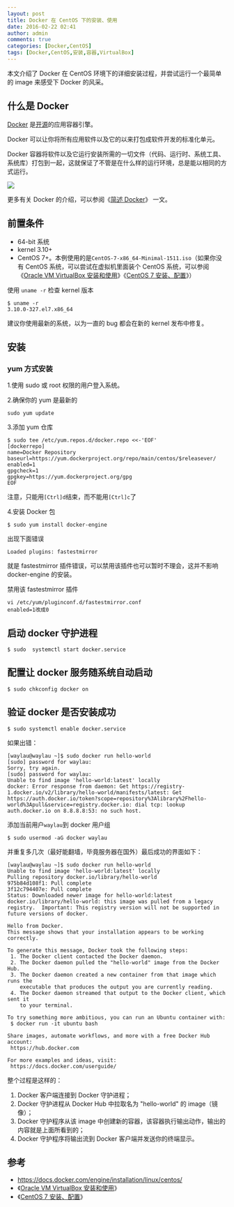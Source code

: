 ```yaml
---
layout: post
title: Docker 在 CentOS 下的安装、使用
date: 2016-02-22 02:41
author: admin
comments: true
categories: [Docker,CentOS]
tags: [Docker,CentOS,安装,容器,VirtualBox]
---
```

本文介绍了 Docker 在 CentOS 环境下的详细安装过程，并尝试运行一个最简单的 image 来感受下 Docker 的风采。

<!-- more -->

## 什么是 Docker

[Docker](http://www.docker.com/) 是[开源](https://github.com/docker/docker)的应用容器引擎。

Docker 可以让你将所有应用软件以及它的以来打包成软件开发的标准化单元。

Docker 容器将软件以及它运行安装所需的一切文件（代码、运行时、系统工具、系统库）打包到一起，这就保证了不管是在什么样的运行环境，总是能以相同的方式运行。

![](https://docs.docker.com/dist/assets/images/logo.png)

更多有关 Docker 的介绍，可以参阅《[简述 Docker](http://waylau.com/ahout-docker/)》 一文。

## 前置条件

* 64-bit 系统
* kernel 3.10+
* CentOS 7+。本例使用的是`CentOS-7-x86_64-Minimal-1511.iso`（如果你没有 CentOS 系统，可以尝试在虚拟机里面装个 CentOS 系统，可以参阅《[Oracle VM VirtualBox 安装和使用](http://waylau.com/about-oracle-vm-virtualbox/)》《[CentOS 7 安装、配置](http://waylau.com/centos-7-installation-and-configuration/)》）

使用 `uname -r` 检查 kernel 版本

    $ uname -r
    3.10.0-327.el7.x86_64

建议你使用最新的系统，以为一直的 bug 都会在新的 kernel 发布中修复。

## 安装

### yum 方式安装

1.使用 sudo 或 root 权限的用户登入系统。

2.确保你的 yum  是最新的

    sudo yum update
    
3.添加 yum 仓库

    $ sudo tee /etc/yum.repos.d/docker.repo <<-'EOF'
    [dockerrepo]
    name=Docker Repository
    baseurl=https://yum.dockerproject.org/repo/main/centos/$releasever/
    enabled=1
    gpgcheck=1
    gpgkey=https://yum.dockerproject.org/gpg
    EOF

注意，只能用`[Ctrl]d`结束，而不能用`[Ctrl]c`了

4.安装 Docker 包

    $ sudo yum install docker-engine


出现下面错误

    Loaded plugins: fastestmirror
    
就是 fastestmirror 插件错误，可以禁用该插件也可以暂时不理会，这并不影响 docker-engine 的安装。

禁用该 fastestmirror 插件

    vi /etc/yum/pluginconf.d/fastestmirror.conf
    enabled=1改成0


## 启动 docker 守护进程

    $ sudo  systemctl start docker.service

## 配置让 docker 服务随系统自动启动

    $ sudo chkconfig docker on

## 验证 docker 是否安装成功

    $ sudo systemctl enable docker.service
    
如果出错：

    [waylau@waylau ~]$ sudo docker run hello-world
    [sudo] password for waylau:
    Sorry, try again.
    [sudo] password for waylau:
    Unable to find image 'hello-world:latest' locally
    docker: Error response from daemon: Get https://registry-1.docker.io/v2/library/hello-world/manifests/latest: Get https://auth.docker.io/token?scope=repository%3Alibrary%2Fhello-world%3Apull&service=registry.docker.io: dial tcp: lookup auth.docker.io on 8.8.8.8:53: no such host.
    
添加当前用户`waylau`到 docker 用户组

    $ sudo usermod -aG docker waylau

并重复多几次（最好能翻墙，毕竟服务器在国外）最后成功的界面如下：

    [waylau@waylau ~]$ sudo docker run hello-world
    Unable to find image 'hello-world:latest' locally
    Pulling repository docker.io/library/hello-world
    975b84d108f1: Pull complete
    3f12c794407e: Pull complete
    Status: Downloaded newer image for hello-world:latest
    docker.io/library/hello-world: this image was pulled from a legacy registry.  Important: This registry version will not be supported in future versions of docker.
    
    Hello from Docker.
    This message shows that your installation appears to be working correctly.
    
    To generate this message, Docker took the following steps:
     1. The Docker client contacted the Docker daemon.
     2. The Docker daemon pulled the "hello-world" image from the Docker Hub.
     3. The Docker daemon created a new container from that image which runs the
        executable that produces the output you are currently reading.
     4. The Docker daemon streamed that output to the Docker client, which sent it
        to your terminal.
    
    To try something more ambitious, you can run an Ubuntu container with:
     $ docker run -it ubuntu bash
    
    Share images, automate workflows, and more with a free Docker Hub account:
     https://hub.docker.com
    
    For more examples and ideas, visit:
     https://docs.docker.com/userguide/

整个过程是这样的：

1. Docker 客户端连接到 Docker 守护进程；
2. Docker 守护进程从 Docker Hub 中拉取名为 "hello-world" 的 image（镜像）；
3. Docker 守护程序从该 image 中创建新的容器，该容器执行输出动作，输出的内容就是上面所看到的；
4. Docker 守护程序将输出流到 Docker 客户端并发送你的终端显示。

## 参考

* <https://docs.docker.com/engine/installation/linux/centos/>
* 《[Oracle VM VirtualBox 安装和使用](http://waylau.com/about-oracle-vm-virtualbox/)》
* 《[CentOS 7 安装、配置](http://waylau.com/centos-7-installation-and-configuration/)》